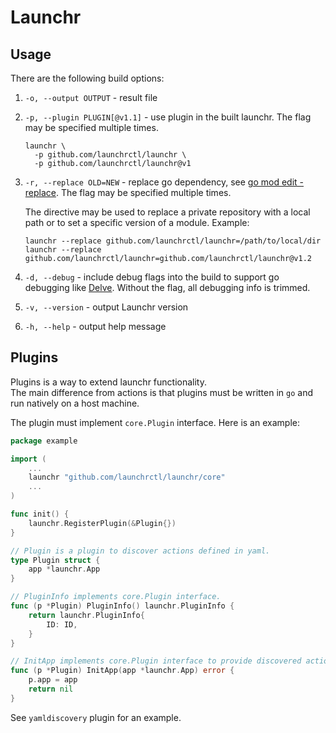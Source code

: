 # Launchr

## Usage

There are the following build options:
1. `-o, --output OUTPUT` - result file
2. `-p, --plugin PLUGIN[@v1.1]` - use plugin in the built launchr. The flag may be specified multiple times.
    ```shell
    launchr \
      -p github.com/launchrctl/launchr \ 
      -p github.com/launchrctl/launchr@v1
    ```
3. `-r, --replace OLD=NEW` - replace go dependency, see [go mod edit -replace](https://go.dev/ref/mod#go-mod-edit). The flag may be specified multiple times.

    The directive may be used to replace a private repository with a local path or to set a specific version of a module. Example:
    ```shell
    launchr --replace github.com/launchrctl/launchr=/path/to/local/dir
    launchr --replace github.com/launchrctl/launchr=github.com/launchrctl/launchr@v1.2
    ```

4. `-d, --debug` - include debug flags into the build to support go debugging like [Delve](https://github.com/go-delve/delve).
    Without the flag, all debugging info is trimmed.
5. `-v, --version` - output Launchr version
6. `-h, --help` - output help message

## Plugins

Plugins is a way to extend launchr functionality.  
The main difference from actions is that plugins must be written in `go` and run natively on a host machine.

The plugin must implement `core.Plugin` interface. Here is an example:
```go
package example

import (
    ...
    launchr "github.com/launchrctl/launchr/core"
    ...
)

func init() {
	launchr.RegisterPlugin(&Plugin{})
}

// Plugin is a plugin to discover actions defined in yaml.
type Plugin struct {
	app *launchr.App
}

// PluginInfo implements core.Plugin interface.
func (p *Plugin) PluginInfo() launchr.PluginInfo {
	return launchr.PluginInfo{
		ID: ID,
	}
}

// InitApp implements core.Plugin interface to provide discovered actions.
func (p *Plugin) InitApp(app *launchr.App) error {
	p.app = app
	return nil
}
```

See `yamldiscovery` plugin for an example.
